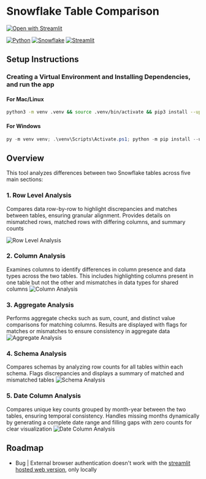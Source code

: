 # Snowflake Table Comparison

[![Open with Streamlit](https://img.shields.io/badge/-Open%20with%20Streamlit-FF4B4B?style=for-the-badge&logo=streamlit&logoColor=white)](https://snow-table-comparison.streamlit.app/)

[![Python](https://img.shields.io/badge/-Python-3776AB?style=for-the-badge&logo=python&logoColor=white)](https://python.org/)
[![Snowflake](https://img.shields.io/badge/-Snowflake-29B5E8?style=for-the-badge&logo=snowflake&logoColor=white)](https://snowflake.com/)
[![Streamlit](https://img.shields.io/badge/-Streamlit-FF4B4B?style=for-the-badge&logo=streamlit&logoColor=white)](https://streamlit.io/)

## Setup Instructions

### **Creating a Virtual Environment and Installing Dependencies, and run the app**

#### For Mac/Linux

```bash
python3 -m venv .venv && source .venv/bin/activate && pip3 install --upgrade pip && pip3 install -r requirements.txt && streamlit run app.py
```

#### For Windows

```powershell
py -m venv venv; .\venv\Scripts\Activate.ps1; python -m pip install --upgrade pip; pip install -r requirements.txt; streamlit run app.py
```

## Overview

This tool analyzes differences between two Snowflake tables across five main sections:

### 1. Row Level Analysis

Compares data row-by-row to highlight discrepancies and matches between tables, ensuring granular alignment. Provides details on mismatched rows, matched rows with differing columns, and summary counts

![Row Level Analysis](row_level_analysis.png)

### 2. Column Analysis

Examines columns to identify differences in column presence and data types across the two tables. This includes highlighting columns present in one table but not the other and mismatches in data types for shared columns
![Column Analysis](column_analysis.png)

### 3. Aggregate Analysis

Performs aggregate checks such as sum, count, and distinct value comparisons for matching columns. Results are displayed with flags for matches or mismatches to ensure consistency in aggregate data
![Aggregate Analysis](aggregate_analysis.png)

### 4. Schema Analysis

Compares schemas by analyzing row counts for all tables within each schema. Flags discrepancies and displays a summary of matched and mismatched tables
![Schema Analysis](schema_analysis.png)

### 5. Date Column Analysis

Compares unique key counts grouped by month-year between the two tables, ensuring temporal consistency. Handles missing months dynamically by generating a complete date range and filling gaps with zero counts for clear visualization
![Date Column Analysis](date_column_analysis.png)

## Roadmap

- Bug | External browser authentication doesn't work with the [streamlit hosted web version](https://snow-table-comparison.streamlit.app/), only locally
